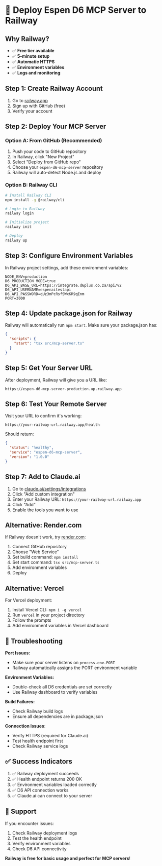 # 🚀 Deploy Espen D6 MCP Server to Railway

## Why Railway?
- ✅ **Free tier available**
- ✅ **5-minute setup**
- ✅ **Automatic HTTPS**
- ✅ **Environment variables**
- ✅ **Logs and monitoring**

## Step 1: Create Railway Account

1. Go to [railway.app](https://railway.app)
2. Sign up with GitHub (free)
3. Verify your account

## Step 2: Deploy Your MCP Server

### Option A: From GitHub (Recommended)
1. Push your code to GitHub repository
2. In Railway, click "New Project"
3. Select "Deploy from GitHub repo"
4. Choose your `espen-d6-mcp-server` repository
5. Railway will auto-detect Node.js and deploy

### Option B: Railway CLI
```bash
# Install Railway CLI
npm install -g @railway/cli

# Login to Railway
railway login

# Initialize project
railway init

# Deploy
railway up
```

## Step 3: Configure Environment Variables

In Railway project settings, add these environment variables:

```
NODE_ENV=production
D6_PRODUCTION_MODE=true
D6_API_BASE_URL=https://integrate.d6plus.co.za/api/v2
D6_API_USERNAME=espenaitestapi
D6_API_PASSWORD=qUz3mPcRsfSWxKR9qEnm
PORT=3000
```

## Step 4: Update package.json for Railway

Railway will automatically run `npm start`. Make sure your package.json has:

```json
{
  "scripts": {
    "start": "tsx src/mcp-server.ts"
  }
}
```

## Step 5: Get Your Server URL

After deployment, Railway will give you a URL like:
```
https://espen-d6-mcp-server-production.up.railway.app
```

## Step 6: Test Your Remote Server

Visit your URL to confirm it's working:
```
https://your-railway-url.railway.app/health
```

Should return:
```json
{
  "status": "healthy",
  "service": "espen-d6-mcp-server",
  "version": "1.0.0"
}
```

## Step 7: Add to Claude.ai

1. Go to [claude.ai/settings/integrations](https://claude.ai/settings/integrations)
2. Click "Add custom integration"
3. Enter your Railway URL: `https://your-railway-url.railway.app`
4. Click "Add"
5. Enable the tools you want to use

## Alternative: Render.com

If Railway doesn't work, try [render.com](https://render.com):

1. Connect GitHub repository
2. Choose "Web Service"
3. Set build command: `npm install`
4. Set start command: `tsx src/mcp-server.ts`
5. Add environment variables
6. Deploy

## Alternative: Vercel

For Vercel deployment:

1. Install Vercel CLI: `npm i -g vercel`
2. Run `vercel` in your project directory
3. Follow the prompts
4. Add environment variables in Vercel dashboard

## 🔧 Troubleshooting

**Port Issues:**
- Make sure your server listens on `process.env.PORT`
- Railway automatically assigns the PORT environment variable

**Environment Variables:**
- Double-check all D6 credentials are set correctly
- Use Railway dashboard to verify variables

**Build Failures:**
- Check Railway build logs
- Ensure all dependencies are in package.json

**Connection Issues:**
- Verify HTTPS (required for Claude.ai)
- Test health endpoint first
- Check Railway service logs

## ✅ Success Indicators

1. ✅ Railway deployment succeeds
2. ✅ Health endpoint returns 200 OK
3. ✅ Environment variables loaded correctly
4. ✅ D6 API connection works
5. ✅ Claude.ai can connect to your server

## 📧 Support

If you encounter issues:
1. Check Railway deployment logs
2. Test the health endpoint
3. Verify environment variables
4. Check D6 API connectivity

**Railway is free for basic usage and perfect for MCP servers!** 